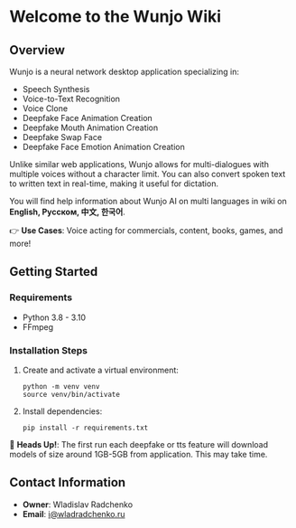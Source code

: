 # Welcome to the Wunjo Wiki

## Overview

Wunjo is a neural network desktop application specializing in:

- Speech Synthesis
- Voice-to-Text Recognition
- Voice Clone
- Deepfake Face Animation Creation
- Deepfake Mouth Animation Creation
- Deepfake Swap Face
- Deepfake Face Emotion Animation Creation

Unlike similar web applications, Wunjo allows for multi-dialogues with multiple voices without a character limit. You can also convert spoken text to written text in real-time, making it useful for dictation.

You will find help information about Wunjo AI on multi languages in wiki on **English, Русском, 中文, 한국어**. 

👉 **Use Cases**: Voice acting for commercials, content, books, games, and more!

## Getting Started

### Requirements

- Python 3.8 - 3.10
- FFmpeg

### Installation Steps

1. Create and activate a virtual environment:
    ```
    python -m venv venv
    source venv/bin/activate
    ```

2. Install dependencies:
    ```
    pip install -r requirements.txt
    ```

🚨 **Heads Up!**: The first run each deepfake or tts feature will download models of size around 1GB-5GB from application. This may take time.


## Contact Information

- **Owner**: Wladislav Radchenko
- **Email**: [i@wladradchenko.ru](mailto:i@wladradchenko.ru)
